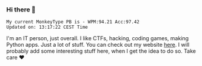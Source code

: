 ### Hi there 👋
<!-- PB START -->
```
My current MonkeyType PB is - WPM:94.21 Acc:97.42
Updated on: 13:17:22 CEST Time
```
<!-- PB END -->
I'm an IT person, just overall. I like CTFs, hacking, coding games, making Python apps. Just a lot of stuff.
You can check out my website [here](https://skill3472.github.io/).
I will probably add some interesting stuff here, when I get the idea to do so. Take care ❤️

